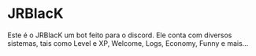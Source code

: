 # JRBlacK
 Este é o JRBlacK um bot feito para o discord. Ele conta com diversos sistemas, tais como Level e XP, Welcome, Logs, Economy, Funny e mais...
